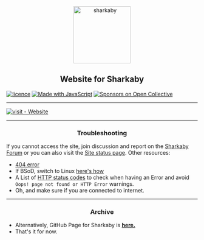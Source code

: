 <div align="center">
    <a href="https://sharkaby.com">
    <img src="https://github.com/sharkaby/sharkaby/blob/gh-pages/assets/img/sharkaby-logo.svg" alt="sharkaby" title="Sharkaby" width="150" height="150">
</a>
</div>

<h2 align="center">Website for Sharkaby</h2>

[![licence][licence-badge]](LICENSE)
[![Made with JavaScript](https://img.shields.io/badge/Made_with-JavaScript-blue?logo=javascript&logoColor=white)](https://www.javascript.com/ "Go to JavaScript homepage")
[![Sponsors on Open Collective](https://img.shields.io/opencollective/sponsors/sharkaby)](#sponsors)

[licence-badge]: https://img.shields.io/github/license/sharkaby.github.io/sharkaby

***

[![visit - Website](https://img.shields.io/badge/visit-website-blue?style=for-the-badge)](https://sharkaby.com)

---
<h3 align="center">Troubleshooting</h3>

If you cannot access the site, join discussion and report on the [Sharkaby Forum](https://discord.gg/qtVK8vNNNa) or you can also visit the [Site status page](https://sharkaby.com/status). Other resources:

- [404 error](https://wikipedia.org/wiki/HTTP_404)
- If BSoD, switch to Linux [here's how](https://youtu.be/_Ua-d9OeUOg)
- A List of [HTTP status codes](https://wikipedia.org/wiki/List_of_HTTP_status_codes) to check when having an Error and avoid `Oops! page not found or HTTP Error` warnings.
- Oh, and make sure if you are connected to internet. 

---
<h3 align="center">Archive</h3>

- Alternatively, GitHub Page for Sharkaby is [**here.**](https://sharkaby.github.io/)
- That's it for now.
